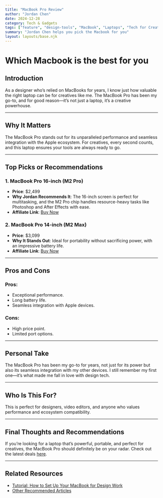 ```yaml
---
title: "MacBook Pro Review"
author: "Jordan Chen"
date: 2024-12-28
category: Tech & Gadgets
tags: ["feature", "design-tools", "MacBook", "Laptops", "Tech for Creatives",]
summary: "Jordan Chen helps you pick the Macbook for you"
layout: layouts/base.njk
---
```


# Which Macbook is the best for you

## Introduction
As a designer who’s relied on MacBooks for years, I know just how valuable the right laptop can be for creatives like me. The MacBook Pro has been my go-to, and for good reason—it’s not just a laptop, it’s a creative powerhouse.

---

## Why It Matters
The MacBook Pro stands out for its unparalleled performance and seamless integration with the Apple ecosystem. For creatives, every second counts, and this laptop ensures your tools are always ready to go.

---

## Top Picks or Recommendations
### 1. **MacBook Pro 16-inch (M2 Pro)**
- **Price**: $2,499
- **Why Jordan Recommends It**: The 16-inch screen is perfect for multitasking, and the M2 Pro chip handles resource-heavy tasks like Photoshop and After Effects with ease.
- **Affiliate Link**: [Buy Now](#)

### 2. **MacBook Pro 14-inch (M2 Max)**
- **Price**: $3,099
- **Why It Stands Out**: Ideal for portability without sacrificing power, with an impressive battery life.
- **Affiliate Link**: [Buy Now](#)

---

## Pros and Cons
### Pros:
- Exceptional performance.
- Long battery life.
- Seamless integration with Apple devices.

### Cons:
- High price point.
- Limited port options.

---

## Personal Take
The MacBook Pro has been my go-to for years, not just for its power but also its seamless integration with my other devices. I still remember my first one—it’s what made me fall in love with design tech.

---

## Who Is This For?
This is perfect for designers, video editors, and anyone who values performance and ecosystem compatibility.

---

## Final Thoughts and Recommendations
If you’re looking for a laptop that’s powerful, portable, and perfect for creatives, the MacBook Pro should definitely be on your radar. Check out the latest deals [here](#).

---

## Related Resources
- [Tutorial: How to Set Up Your MacBook for Design Work](#)
- [Other Recommended Articles](#)
